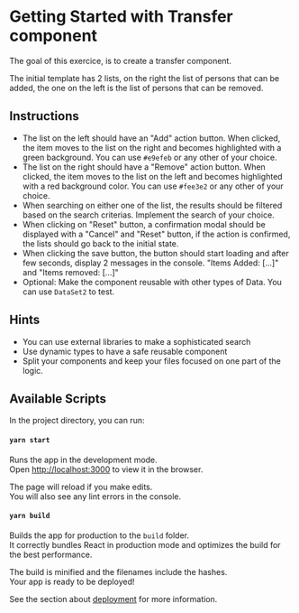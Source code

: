 # Getting Started with Transfer component

The goal of this exercice, is to create a transfer component.

The initial template has 2 lists, on the right the list of persons that can be added, the one on the left is the list of persons that can be removed. 

Instructions
-
- The list on the left should have an "Add" action button. When clicked, the item moves to the list on the right and becomes highlighted with a green background. You can use `#e9efeb` or any other of your choice. 
- The list on the right should have a "Remove" action button. When clicked, the item moves to the list on the left and becomes highlighted with a red background color. You can use `#fee3e2` or any other of your choice.
- When searching on either one of the list, the results should be filtered based on the search criterias. Implement the search of your choice. 
- When clicking on "Reset" button, a confirmation modal should be displayed with a "Cancel" and "Reset" button, if the action is confirmed, the lists should go back to the initial state. 
- When clicking the save button, the button should start loading and after few seconds, display 2 messages in the console. "Items Added: [...]" and "Items removed: [...]"
- Optional: Make the component reusable with other types of Data. You can use `DataSet2` to test. 

Hints
- 
- You can use external libraries to make a sophisticated search 
- Use dynamic types to have a safe reusable component
- Split your components and keep your files focused on one part of the logic. 



## Available Scripts

In the project directory, you can run:

#### `yarn start`

Runs the app in the development mode.\
Open [http://localhost:3000](http://localhost:3000) to view it in the browser.

The page will reload if you make edits.\
You will also see any lint errors in the console.

#### `yarn build`

Builds the app for production to the `build` folder.\
It correctly bundles React in production mode and optimizes the build for the best performance.

The build is minified and the filenames include the hashes.\
Your app is ready to be deployed!

See the section about [deployment](https://facebook.github.io/create-react-app/docs/deployment) for more information.


